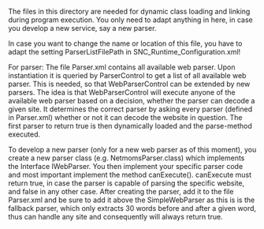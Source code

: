 The files in this directory are needed for dynamic class loading and linking
during program execution. You only need to adapt anything in here, in case 
you develop a new service, say a new parser.

In case you want to change the name or location of this file, you have to 
adapt the setting ParserListFilePath in SNC_Runtime_Configuration.xml!


For parser:
The file Parser.xml contains all available web parser. Upon instantiation it
is queried by ParserControl to get a list of all available web parser. This is
needed, so that WebParserControl can be extended by new parsers. The idea is
that WebParserControl will execute anyone of the available web parser based on
a decision, whether the parser can decode a given site. It determines the
correct parser by asking every parser (defined in Parser.xml) whether or not
it can decode the website in question. The first parser to return true is then
dynamically loaded and the parse-method executed.


To develop a new parser (only for a new web parser as of this moment), you
create a new parser class (e.g. NetmomsParser.class) which implements the
Interface IWebParser. You then implement your specific parser code and most
important implement the method canExecute(). canExecute must return true, in 
case the parser is capable of parsing the specific website, and false in any
other case. After creating the parser, add it to the file Parser.xml and be
sure to add it above the SimpleWebParser as this is is the fallback parser,
which only extracts 30 words before and after a given word, thus can handle
any site and consequently will always return true.


